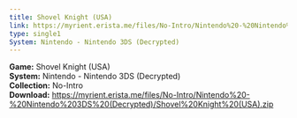 ```yaml
---
title: Shovel Knight (USA)
link: https://myrient.erista.me/files/No-Intro/Nintendo%20-%20Nintendo%203DS%20(Decrypted)/Shovel%20Knight%20(USA).zip
type: single1
System: Nintendo - Nintendo 3DS (Decrypted)
---
```

<b>Game:</b> Shovel Knight (USA)<br>
<b>System:</b> Nintendo - Nintendo 3DS (Decrypted)<br>
<b>Collection:</b> No-Intro<br>
<b>Download:</b> https://myrient.erista.me/files/No-Intro/Nintendo%20-%20Nintendo%203DS%20(Decrypted)/Shovel%20Knight%20(USA).zip